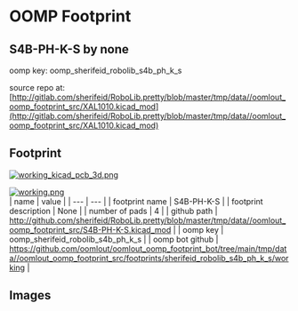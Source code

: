 # OOMP Footprint  
## S4B-PH-K-S  by none  
  
oomp key: oomp_sherifeid_robolib_s4b_ph_k_s  
  
source repo at: [http://gitlab.com/sherifeid/RoboLib.pretty/blob/master/tmp/data//oomlout_oomp_footprint_src/XAL1010.kicad_mod](http://gitlab.com/sherifeid/RoboLib.pretty/blob/master/tmp/data//oomlout_oomp_footprint_src/XAL1010.kicad_mod)  
## Footprint  
  
[![working_kicad_pcb_3d.png](working_kicad_pcb_3d_600.png)](working_kicad_pcb_3d.png)  
  
[![working.png](working_600.png)](working.png)  
| name | value | 
| --- | --- | 
| footprint name | S4B-PH-K-S | 
| footprint description | None | 
| number of pads | 4 | 
| github path | http://github.com/sherifeid/RoboLib.pretty/blob/master/tmp/data//oomlout_oomp_footprint_src/S4B-PH-K-S.kicad_mod | 
| oomp key | oomp_sherifeid_robolib_s4b_ph_k_s | 
| oomp bot github | https://github.com/oomlout/oomlout_oomp_footprint_bot/tree/main/tmp/data//oomlout_oomp_footprint_src/footprints/sherifeid_robolib_s4b_ph_k_s/working | 
## Images  
